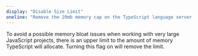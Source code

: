 ```yaml
---
display: "Disable Size Limit"
oneline: "Remove the 20mb memory cap on the TypeScript language server for JavaScript files"
---
```


To avoid a possible memory bloat issues when working with very large JavaScript projects, there is an upper limit to the amount of memory TypeScript will allocate. Turning this flag on will remove the limit.
